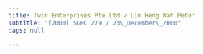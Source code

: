 ```yaml
---
title: Twin Enterprises Pte Ltd v Lim Heng Wah Peter
subtitle: "[2000] SGHC 279 / 23\_December\_2000"
tags: null

---
```



